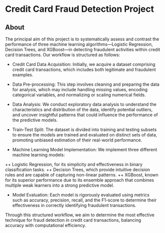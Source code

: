 # Credit Card Fraud Detection Project
## About
The principal aim of this project is to systematically assess and contrast the performance of three machine learning algorithms—Logistic Regression, Decision Trees, and XGBoost—in detecting fraudulent activities within credit card transactions. Our workflow is structured as follows:

+ Credit Card Data Acquisition: Initially, we acquire a dataset comprising credit card transactions, which includes both legitimate and fraudulent examples.

+ Data Pre-processing: This step involves cleaning and preparing the data for analysis, which may include handling missing values, encoding categorical variables, and normalizing or scaling numerical fields.

+ Data Analysis: We conduct exploratory data analysis to understand the characteristics and distribution of the data, identify potential outliers, and uncover insightful patterns that could influence the performance of the predictive models.

+ Train-Test Split: The dataset is divided into training and testing subsets to ensure the models are trained and evaluated on distinct sets of data, promoting unbiased estimation of their real-world performance.

+ Machine Learning Model Implementation: We implement three different machine learning models:

++ Logistic Regression, for its simplicity and effectiveness in binary classification tasks.
++ Decision Trees, which provide intuitive decision rules and are capable of capturing non-linear patterns.
++ XGBoost, known for its superior performance due to its ensemble approach that combines multiple weak learners into a strong predictive model.

+ Model Evaluation: Each model is rigorously evaluated using metrics such as accuracy, precision, recall, and the F1-score to determine their effectiveness in correctly identifying fraudulent transactions.

Through this structured workflow, we aim to determine the most effective technique for fraud detection in credit card transactions, balancing accuracy with computational efficiency.






